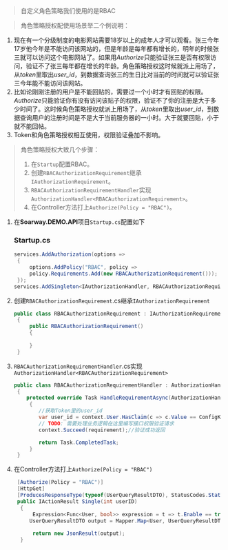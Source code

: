 >自定义角色策略我们使用的是RBAC

>角色策略授权配使用场景举二个例说明：
1. 现在有一个分级制度的电影网站需要18岁以上的成年人才可以观看。张三今年17岁他今年是不能访问该网站的，但是年龄是每年都有增长的，明年的时候张三就可以访问这个电影网站了。如果用*Authorize*只能验证张三是否有权限访问，验证不了张三每年都在增长的年龄。角色策略授权这时候就派上用场了，从*token*里取出*user_id*，到数据查询张三的生日比对当前的时间就可以验证张三今年能不能访问该网站。
2. 比如论刚刚注册的用户是不能回贴的，需要过一个小时才有回贴的权限。*Authorize*只能验证你有没有访问该贴子的权限，验证不了你的注册是大于多少时间了。这时候角色策略授权就派上用场了，从*token*里取出*user_id*，到数据查询用户的注册时间是不是大于当前服务器的一小时。大于就要回贴，小于就不能回帖。
3. Token和角色策略授权相互使用，权限验证叠加不影响。

>角色策略授权大致几个步骤：
>1. 在`Startup`配置RBAC。
>2. 创建`RBACAuthorizationRequirement`继承`IAuthorizationRequirement`。
>3. `RBACAuthorizationRequirementHandler`实现`AuthorizationHandler<RBACAuthorizationRequirement>`。
>4. 在Controller方法打上`Authorize(Policy = "RBAC")`。

1. 在**Soarway.DEMO.API**项目`Startup.cs`配置如下
   ### Startup.cs
   ```csharp
   services.AddAuthorization(options =>
    {
        options.AddPolicy("RBAC", policy =>
        policy.Requirements.Add(new RBACAuthorizationRequirement()));
    });
   services.AddSingleton<IAuthorizationHandler, RBACAuthorizationRequirementHandler>();
   ```
2. 创建`RBACAuthorizationRequirement`.cs继承`IAuthorizationRequirement`
   ```csharp
   public class RBACAuthorizationRequirement : IAuthorizationRequirement
    {
        public RBACAuthorizationRequirement()
        {
           
        }
    }
   ```
3. `RBACAuthorizationRequirementHandler`.cs实现`AuthorizationHandler<RBACAuthorizationRequirement>`
   ```csharp
   public class RBACAuthorizationRequirementHandler : AuthorizationHandler<RBACAuthorizationRequirement>
    {
       protected override Task HandleRequirementAsync(AuthorizationHandlerContext context, RBACAuthorizationRequirement requirement)
        {
           //获取Token里的user_id
           var user_id = context.User.HasClaim(c => c.Value == ConfigKey.Claims_User_ID);
           // TODO: 需要处理业务逻辑在这里编写接口权限验证请求
           context.Succeed(requirement);//验证成功返回

           return Task.CompletedTask;
        }
    }
    ```
4. 在Controller方法打上`Authorize(Policy = "RBAC")`
   ```csharp
    [Authorize(Policy = "RBAC")]
    [HttpGet]
    [ProducesResponseType(typeof(UserQueryResultDTO), StatusCodes.Status200OK)]
    public IActionResult Single(int userID)
     {
         Expression<Func<User, bool>> expression = t => t.Enable == true && t.UserID == userID;
        UserQueryResultDTO output = Mapper.Map<User, UserQueryResultDTO>(UserRepository.GetBySpecification(expression));
        
         return new JsonResult(output);
     }
   ```
